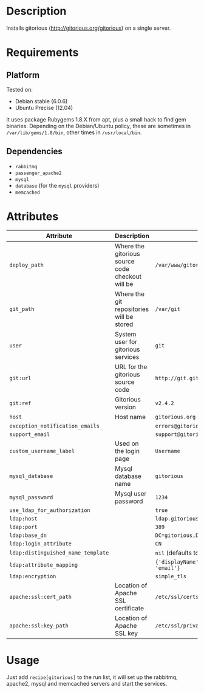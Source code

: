 Description
===========

Installs gitorious (http://gitorious.org/gitorious) on a single server.

Requirements
============

Platform
--------
Tested on: 

* Debian stable (6.0.6)
* Ubuntu Precise (12.04)

It uses package Rubygems 1.8.X from apt, plus a small hack to find gem binaries. 
Depending on the Debian/Ubuntu policy, these are sometimes in 
`/var/lib/gems/1.8/bin`, other times in `/usr/local/bin`.

Dependencies
------------

* `rabbitmq`
* `passenger_apache2`
* `mysql`
* `database` (for the `mysql` providers)
* `memcached`

Attributes
==========

Attribute | Description | Default
----------|-------------|--------
`deploy_path`         | Where the gitorious source code checkout will be | `/var/www/gitorious`
`git_path`            | Where the git repositories will be stored | `/var/git`
`user`                | System user for gitorious services | `git`
`git:url`             | URL for the gitorious source code | `http://git.gitorious.org/gitorious/mainline.git`
`git:ref`             | Gitorious version | `v2.4.2`
`host`                | Host name | `gitorious.org`
`exception_notification_emails` | | `errors@gitorious.org`
`support_email`                 | | `support@gitorious.org`
`custom_username_label` | Used on the login page | `Username`
`mysql_database`      | Mysql database name | `gitorious`
`mysql_password`      | Mysql user password | `1234`
`use_ldap_for_authorization` | | `true`
`ldap:host`           | | `ldap.gitorious.org`
`ldap:port`           | | `389`
`ldap:base_dn`        | | `DC=gitorious,DC=org`
`ldap:login_attribute`| | `CN`
`ldap:distinguished_name_template` | | `nil` (defaults to `$LOGIN_ATTRIBUTE={},$BASE_DN`)
`ldap:attribute_mapping` | | `{'displayName' => 'fullname', 'mail' => 'email'}`
`ldap:encryption`        | | `simple_tls`
`apache:ssl:cert_path`   | Location of Apache SSL certificate | `/etc/ssl/certs/ssl-cert-snakeoil.pem`
`apache:ssl:key_path`    | Location of Apache SSL key | `/etc/ssl/private/ssl-cert-snakeoil.key`

Usage
=====

Just add `recipe[gitorious]` to the run list, it will set up the rabbitmq,
apache2, mysql and memcached servers and start the services.
